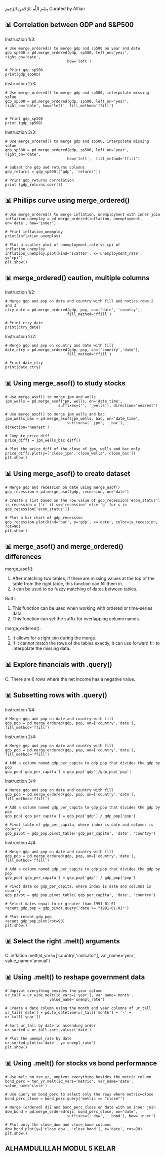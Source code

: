 بِسْمِ اللَّهِ الرَّحْمَنِ الرَّحِيمِ
Curated by Alfian

## 📊 Correlation between GDP and S&P500 ##
Instruction 1/3:

    # Use merge_ordered() to merge gdp and sp500 on year and date
    gdp_sp500 = pd.merge_ordered(gdp, sp500, left_on='year', right_on='date', 
                                how='left')

    # Print gdp_sp500
    print(gdp_sp500)

Instruction 2/3:

    # Use merge_ordered() to merge gdp and sp500, interpolate missing value
    gdp_sp500 = pd.merge_ordered(gdp, sp500, left_on='year', right_on='date', how='left', fill_method='ffill')


    # Print gdp_sp500
    print (gdp_sp500)

Instruction 3/3:

    # Use merge_ordered() to merge gdp and sp500, interpolate missing value
    gdp_sp500 = pd.merge_ordered(gdp, sp500, left_on='year', right_on='date', 
                                how='left',  fill_method='ffill')

    # Subset the gdp and returns columns
    gdp_returns = gdp_sp500[['gdp', 'returns']]

    # Print gdp_returns correlation
    print (gdp_returns.corr())

## 📊 Phillips curve using merge_ordered() ##
    # Use merge_ordered() to merge inflation, unemployment with inner join
    inflation_unemploy = pd.merge_ordered(inflation, unemployment, on='date', how='inner')

    # Print inflation_unemploy 
    print(inflation_unemploy)

    # Plot a scatter plot of unemployment_rate vs cpi of inflation_unemploy
    inflation_unemploy.plot(kind='scatter', x='unemployment_rate', y='cpi')
    plt.show()

## 📊 merge_ordered() caution, multiple columns ##
Instruction 1/2:

    # Merge gdp and pop on date and country with fill and notice rows 2 and 3
    ctry_date = pd.merge_ordered(gdp, pop, on=['date', 'country'],
                                fill_method='ffill')

    # Print ctry_date
    print(ctry_date)

Instruction 2/2:

    # Merge gdp and pop on country and date with fill
    date_ctry = pd.merge_ordered(gdp, pop, on=['country','date'], 
                                fill_method='ffill')

    # Print date_ctry
    print(date_ctry)

## 📊 Using merge_asof() to study stocks ##
    # Use merge_asof() to merge jpm and wells
    jpm_wells = pd.merge_asof(jpm, wells, on='date_time', 
                            suffixes=('', '_wells'), direction='nearest')

    # Use merge_asof() to merge jpm_wells and bac
    jpm_wells_bac = pd.merge_asof(jpm_wells, bac, on='date_time', 
                                suffixes=('_jpm', '_bac'), direction='nearest')

    # Compute price diff
    price_diffs = jpm_wells_bac.diff()

    # Plot the price diff of the close of jpm, wells and bac only
    price_diffs.plot(y=['close_jpm','close_wells','close_bac'])
    plt.show()

## 📊 Using merge_asof() to create dataset ##
    # Merge gdp and recession on date using merge_asof()
    gdp_recession = pd.merge_asof(gdp, recession, on='date')

    # Create a list based on the row value of gdp_recession['econ_status']
    is_recession = ['r' if s=='recession' else 'g' for s in gdp_recession['econ_status']]

    # Plot a bar chart of gdp_recession
    gdp_recession.plot(kind='bar', y='gdp', x='date', color=is_recession, rot=90)
    plt.show()

## 📊 merge_asof() and merge_ordered() differences ##
merge_asof():
1. After matching two tables, if there are missing values at the top of the table from the right table, this function can fill them in.
2. It can be used to do fuzzy matching of dates between tables.

Both:
1. This function can be used when working with ordered or time-series data.
2. This function can set the suffix for overlapping column names.

merge_ordered():
1. It allows for a right join during the merge.
2. If it cannot match the rows of the tables exactly, it can use forward fill to interpolate the missing data.

## 📊 Explore financials with .query() ##
C. There are 6 rows where the net income has a negative value.

## 📊 Subsetting rows with .query() ##
Instruction 1/4:

    # Merge gdp and pop on date and country with fill
    gdp_pop = pd.merge_ordered(gdp, pop, on=['country','date'], fill_method='ffill')

Instruction 2/4:

    # Merge gdp and pop on date and country with fill
    gdp_pop = pd.merge_ordered(gdp, pop, on=['country','date'], fill_method='ffill')

    # Add a column named gdp_per_capita to gdp_pop that divides the gdp by pop
    gdp_pop['gdp_per_capita'] = gdp_pop['gdp']/gdp_pop['pop']

Instruction 3/4:

    # Merge gdp and pop on date and country with fill
    gdp_pop = pd.merge_ordered(gdp, pop, on=['country','date'], fill_method='ffill')

    # Add a column named gdp_per_capita to gdp_pop that divides the gdp by pop
    gdp_pop['gdp_per_capita'] = gdp_pop['gdp'] / gdp_pop['pop']

    # Pivot table of gdp_per_capita, where index is date and columns is country
    gdp_pivot = gdp_pop.pivot_table('gdp_per_capita', 'date', 'country')

Instruction 4/4:

    # Merge gdp and pop on date and country with fill
    gdp_pop = pd.merge_ordered(gdp, pop, on=['country','date'], fill_method='ffill')

    # Add a column named gdp_per_capita to gdp_pop that divides the gdp by pop
    gdp_pop['gdp_per_capita'] = gdp_pop['gdp'] / gdp_pop['pop']

    # Pivot data so gdp_per_capita, where index is date and columns is country
    gdp_pivot = gdp_pop.pivot_table('gdp_per_capita', 'date', 'country')

    # Select dates equal to or greater than 1991-01-01
    recent_gdp_pop = gdp_pivot.query('date >= "1991-01-01"')

    # Plot recent_gdp_pop
    recent_gdp_pop.plot(rot=90)
    plt.show()

## 📊 Select the right .melt() arguments ##
C. inflation.melt(id_vars=['country','indicator'], var_name='year', value_name='annual')

## 📊 Using .melt() to reshape government data ##
    # Unpivot everything besides the year column
    ur_tall = ur_wide.melt(id_vars=['year'], var_name='month', 
                        value_name='unempl_rate')

    # Create a date column using the month and year columns of ur_tall
    ur_tall['date'] = pd.to_datetime(ur_tall['month'] + '-' + ur_tall['year'])

    # Sort ur_tall by date in ascending order
    ur_sorted = ur_tall.sort_values('date')

    # Plot the unempl_rate by date
    ur_sorted.plot(x='date', y='unempl_rate')
    plt.show()

## 📊 Using .melt() for stocks vs bond performance ##
    # Use melt on ten_yr, unpivot everything besides the metric column
    bond_perc = ten_yr.melt(id_vars='metric', var_name='date', value_name='close')

    # Use query on bond_perc to select only the rows where metric=close
    bond_perc_close = bond_perc.query('metric == "close"')

    # Merge (ordered) dji and bond_perc_close on date with an inner join
    dow_bond = pd.merge_ordered(dji, bond_perc_close, on='date', 
                                suffixes=('_dow', '_bond'), how='inner')

    # Plot only the close_dow and close_bond columns
    dow_bond.plot(y=['close_dow', 'close_bond'], x='date', rot=90)
    plt.show()

## **ALHAMDULILLAH MODUL 5 KELAR**